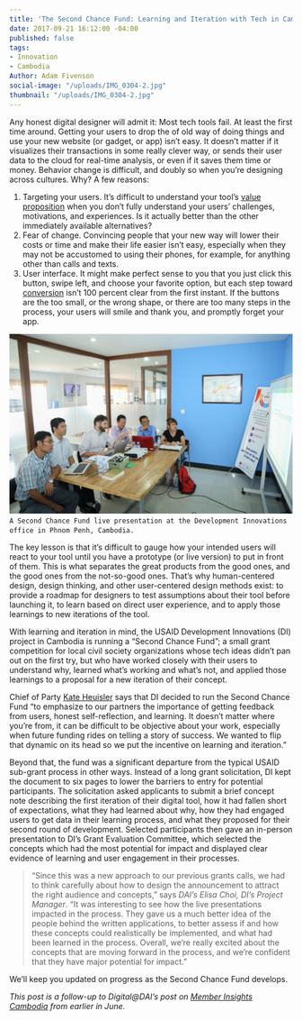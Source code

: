```yaml
---
title: 'The Second Chance Fund: Learning and Iteration with Tech in Cambodia'
date: 2017-09-21 16:12:00 -04:00
published: false
tags:
- Innovation
- Cambodia
Author: Adam Fivenson
social-image: "/uploads/IMG_0304-2.jpg"
thumbnail: "/uploads/IMG_0304-2.jpg"
---
```


Any honest digital designer will admit it: Most tech tools fail. At least the first time around. Getting your users to drop the of old way of doing things and use your new website (or gadget, or app) isn’t easy. It doesn’t matter if it visualizes their transactions in some really clever way, or sends their user data to the cloud for real-time analysis, or even if it saves them time or money. Behavior change is difficult, and doubly so when you’re designing across cultures. Why? A few reasons:

<!--more-->

1. Targeting your users. It’s difficult to understand your tool’s [value proposition](http://www.wordstream.com/blog/ws/2016/04/27/value-proposition-examples) when you don’t fully understand your users’ challenges, motivations, and experiences. Is it actually better than the other immediately available alternatives? 
2. Fear of change. Convincing people that your new way will lower their costs or time and make their life easier isn’t easy, especially when they may not be accustomed to using their phones, for example, for anything other than calls and texts. 
3. User interface. It might make perfect sense to you that you just click this button, swipe left, and choose your favorite option, but each step toward [conversion](http://www.brickmarketing.com/define-conversion-rate.htm) isn’t 100 percent clear from the first instant. If the buttons are the too small, or the wrong shape, or there are too many steps in the process, your users will smile and thank you, and promptly forget your app. 

![IMG_0304-2.jpg](/uploads/IMG_0304-2.jpg)
`A Second Chance Fund live presentation at the Development Innovations office in Phnom Penh, Cambodia.`

The key lesson is that it’s difficult to gauge how your intended users will react to your tool until you have a prototype (or live version) to put in front of them. This is what separates the great products from the good ones, and the good ones from the not-so-good ones. That’s why human-centered design, design thinking, and other user-centered design methods exist: to provide a roadmap for designers to test assumptions about their tool before launching it, to learn based on direct user experience, and to apply those learnings to new iterations of the tool. 

With learning and iteration in mind, the USAID Development Innovations (DI) project in Cambodia is running a “Second Chance Fund”; a small grant competition for local civil society organizations whose tech ideas didn’t pan out on the first try, but who have worked closely with their users to understand why, learned what’s working and what’s not, and applied those learnings to a proposal for a new iteration of their concept. 

Chief of Party [Kate Heuisler](https://www.dai.com/who-we-are/our-team/kate-heuisler) says that DI decided to run the Second Chance Fund “to emphasize to our partners the importance of getting feedback from users, honest self-reflection, and learning. It doesn’t matter where you’re from, it can be difficult to be objective about your work, especially when future funding rides on telling a story of success. We wanted to flip that dynamic on its head so we put the incentive on learning and iteration.” 

Beyond that, the fund was a significant departure from the typical USAID sub-grant process in other ways. Instead of a long grant solicitation, DI kept the document to six pages to lower the barriers to entry for potential participants. The solicitation asked applicants to submit a brief concept note describing the first iteration of their digital tool, how it had fallen short of expectations, what they had learned about why, how they had engaged users to get data in their learning process, and what they proposed for their second round of development. Selected participants then gave an in-person presentation to DI’s Grant Evaluation Committee, which selected the concepts which had the most potential for impact and displayed clear evidence of learning and user engagement in their processes. 

> “Since this was a new approach to our previous grants calls, we had to think carefully about how to design the announcement to attract the right audience and concepts,” says _DAI’s Elisa Choi, DI’s Project Manager_. “It was interesting to see how the live presentations impacted in the process. They gave us a much better idea of the people behind the written applications, to better assess if and how these concepts could realistically be implemented, and what had been learned in the process. Overall, we’re really excited about the concepts that are moving forward in the process, and we’re confident that they have major potential for impact.” 

We’ll keep you updated on progress as the Second Chance Fund develops. 

*This post is a follow-up to Digital@DAI’s post on [Member Insights Cambodia](https://dai-global-digital.com/cambodia-civil-society-facebook.html) from earlier in June.*
